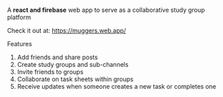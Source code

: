 A **react and firebase** web app to serve as a collaborative study group platform

Check it out at: https://muggers.web.app/

Features
1. Add friends and share posts
2. Create study groups and sub-channels
3. Invite friends to groups
4. Collaborate on task sheets within groups
5. Receive updates when someone creates a new task or completes one

